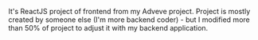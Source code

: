 It's ReactJS project of frontend from my Adveve project. Project is mostly created by someone else (I'm more backend coder) - but I modified more than 50% of project to adjust it with my backend application. 
